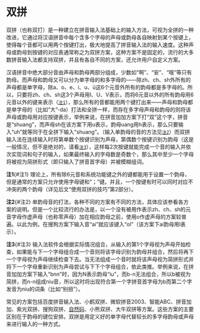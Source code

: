 # 双拼

双拼（也称双打）是一种建立在拼音输入法基础上的输入方法，可视为全拼的一种改进，它通过将汉语拼音中每个含多个字母的声母或韵母各自映射到某个按键上，使得每个音都可以用两个按键打出，极大地提高了拼音输入法的输入速度。这种声母或韵母到按键的对应表通常称之为双拼方案，这种方案不是固定的，流行的大多数拼音输入法都支持双拼，并且有各自不同的方案，还允许用户自定义方案。

汉语拼音中绝大部分音由声母和韵母两部分组成，少数如“啊”、“安”、“哦”等只有韵母。而声母和韵母又可以分为单字母的和多字母的——除zh、ch、sh外所有的声母都是单字母，除a、o、e、i、u、ü这6个元音外所有的韵母都是多字母的。所以，只要将zh、ch、sh这3个声母用I、U、V表示，而将6元音以外的所有韵母用6元音以外的键来表示（[`注1`](#注1)），那么所有的音都能用两个键打出来——声母和韵母都是单字母的（比如“大”-da）打法和全拼一样，而存在多字母声母和韵母的则将该声母或韵母用对应按键表示，举例来说，在拼音加加方案下打“双”这个字，拼音是“shuang”，而声母sh在该方案下用u表示，韵母uang用h表示，那么只要输入“uh”就等同于在全拼下输入“shuang”。（输入单韵母的音的方法见[`注2`](#注2)）而双拼输入法在连续输入时将第单数个按键识别为声母，第偶数个按键识别为韵母（这是一般情况，但不是绝对的，请看[`注3`](#注3)），这样每2次按键就能完成一个音的输入并依次实现词和句子的输入，如果最终输入的字母数是奇数个，那么其中至少一个字母将被视为简拼形式（即只输入了拼音首字母）并被模糊组词。

**注1**{#注1}
理论上，所有除6元音和系统功能键之外的键都能用于设置一个韵母，但是通常的方案只允许使用字母键和“；”键。并且，一个按键有时可以同时对应不冲突的两个韵母（详见后文“使用双拼的技巧”第2部分）。

**注2**{#注2}
单韵母音的打法，各种不同的方案有不同的方法，具体应该参看各方案的说明。但是一个比较流行的办法是，以一个没有被用作表示zh、ch、sh的元音字母作虚声母（也称零声母）加在相应韵母之前，使用o作虚声母的方案较普遍。以此为例，在搜狗方案下输入音“ai”就应该键入“ol”（该方案下ai韵母用l表示）。

**注3**{#注3}
输入法软件会根据实际情况组合，从输入的第1个字母视为声母开始检查，如果能与下一个字母组合成一个音则将该字母识别为韵母并组合，然后将再下一个字母视为声母继续检查下去。当无法组成一个音时就将该声母视为简拼形式并将下一个字母重新识别为声母尝试与下下个字母组合，依此类推。举例来说，在拼音加加方案下输入“bnn”时，因为N表示韵母“iu”，而b-n无法组合，所以b被视为简拼，而n-n组成niu音，所以这时将出现符合第一个字拼音首字母为b而第二个字发音为niu的词条（比如“别扭”）。

常见的方案包括百度拼音输入法、小鹤双拼、微软拼音2003、智能ABC、拼音加加、紫光双拼、搜狗双拼、[自然码](./ziran)、小熊双拼、大牛双拼等方案。这些方案的主要区别在于韵母的键位安排。双拼是用定义好的单字母代替较长的多字母韵母或声母来进行输入的一种方式。